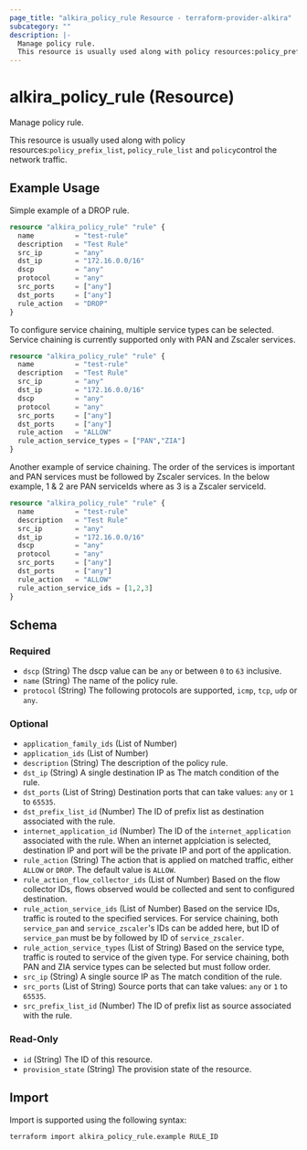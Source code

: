 ```yaml
---
page_title: "alkira_policy_rule Resource - terraform-provider-alkira"
subcategory: ""
description: |-
  Manage policy rule.
  This resource is usually used along with policy resources:policy_prefix_list, policy_rule_list and policycontrol the network traffic.
---
```


# alkira_policy_rule (Resource)

Manage policy rule.

This resource is usually used along with policy resources:`policy_prefix_list`, `policy_rule_list` and `policy`control the network traffic.

## Example Usage

Simple example of a DROP rule.

```terraform
resource "alkira_policy_rule" "rule" {
  name          = "test-rule"
  description   = "Test Rule"
  src_ip        = "any"
  dst_ip        = "172.16.0.0/16"
  dscp          = "any"
  protocol      = "any"
  src_ports     = ["any"]
  dst_ports     = ["any"]
  rule_action   = "DROP"
}
```

To configure service chaining, multiple service types can be selected. Service chaining is currently supported only with PAN and Zscaler services.

```terraform
resource "alkira_policy_rule" "rule" {
  name          = "test-rule"
  description   = "Test Rule"
  src_ip        = "any"
  dst_ip        = "172.16.0.0/16"
  dscp          = "any"
  protocol      = "any"
  src_ports     = ["any"]
  dst_ports     = ["any"]
  rule_action   = "ALLOW"
  rule_action_service_types = ["PAN","ZIA"]
}
```

Another example of service chaining. The order of the services is important and PAN services must be followed by Zscaler services. In the below example, 1 & 2 are PAN serviceIds where as 3 is a Zscaler serviceId.

```terraform
resource "alkira_policy_rule" "rule" {
  name          = "test-rule"
  description   = "Test Rule"
  src_ip        = "any"
  dst_ip        = "172.16.0.0/16"
  dscp          = "any"
  protocol      = "any"
  src_ports     = ["any"]
  dst_ports     = ["any"]
  rule_action   = "ALLOW"
  rule_action_service_ids = [1,2,3]
}
```

<!-- schema generated by tfplugindocs -->
## Schema

### Required

- `dscp` (String) The dscp value can be `any` or between `0` to `63` inclusive.
- `name` (String) The name of the policy rule.
- `protocol` (String) The following protocols are supported, `icmp`, `tcp`, `udp` or `any`.

### Optional

- `application_family_ids` (List of Number)
- `application_ids` (List of Number)
- `description` (String) The description of the policy rule.
- `dst_ip` (String) A single destination IP as The match condition of the rule.
- `dst_ports` (List of String) Destination ports that can take values: `any` or `1` to `65535`.
- `dst_prefix_list_id` (Number) The ID of prefix list as destination associated with the rule.
- `internet_application_id` (Number) The ID of the `internet_application` associated with the rule. When an internet applciation is selected, destination IP and port will be the private IP and port of the application.
- `rule_action` (String) The action that is applied on matched traffic, either `ALLOW` or `DROP`. The default value is `ALLOW`.
- `rule_action_flow_collector_ids` (List of Number) Based on the flow collector IDs, flows observed would be collected and sent to configured destination.
- `rule_action_service_ids` (List of Number) Based on the service IDs, traffic is routed to the specified services. For service chaining, both `service_pan` and `service_zscaler`'s IDs can be added here, but ID of `service_pan` must be by followed by ID of `service_zscaler`.
- `rule_action_service_types` (List of String) Based on the service type, traffic is routed to service of the given type. For service chaining, both PAN and ZIA service types can be selected but must follow order.
- `src_ip` (String) A single source IP as The match condition of the rule.
- `src_ports` (List of String) Source ports that can take values: `any` or `1` to `65535`.
- `src_prefix_list_id` (Number) The ID of prefix list as source associated with the rule.

### Read-Only

- `id` (String) The ID of this resource.
- `provision_state` (String) The provision state of the resource.

## Import

Import is supported using the following syntax:

```shell
terraform import alkira_policy_rule.example RULE_ID
```
